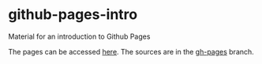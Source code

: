 # github-pages-intro
Material for an introduction to Github Pages

The pages can be accessed [here](https://mnscholz.github.io/github-pages-intro/). The sources are in the [gh-pages](https://github.com/mnscholz/github-pages-intro/tree/gh-pages) branch.
